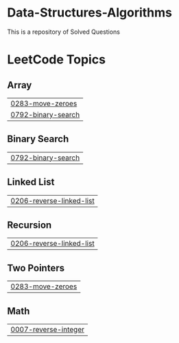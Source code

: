 # Data-Structures-Algorithms
This is a repository of Solved Questions

<!---LeetCode Topics Start-->
# LeetCode Topics
## Array
|  |
| ------- |
| [0283-move-zeroes](https://github.com/codes-ops/Data-Structures-Algorithms/tree/master/0283-move-zeroes) |
| [0792-binary-search](https://github.com/codes-ops/Data-Structures-Algorithms/tree/master/0792-binary-search) |
## Binary Search
|  |
| ------- |
| [0792-binary-search](https://github.com/codes-ops/Data-Structures-Algorithms/tree/master/0792-binary-search) |
## Linked List
|  |
| ------- |
| [0206-reverse-linked-list](https://github.com/codes-ops/Data-Structures-Algorithms/tree/master/0206-reverse-linked-list) |
## Recursion
|  |
| ------- |
| [0206-reverse-linked-list](https://github.com/codes-ops/Data-Structures-Algorithms/tree/master/0206-reverse-linked-list) |
## Two Pointers
|  |
| ------- |
| [0283-move-zeroes](https://github.com/codes-ops/Data-Structures-Algorithms/tree/master/0283-move-zeroes) |
## Math
|  |
| ------- |
| [0007-reverse-integer](https://github.com/codes-ops/Data-Structures-Algorithms/tree/master/0007-reverse-integer) |
<!---LeetCode Topics End-->